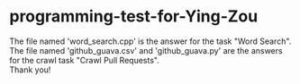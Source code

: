# programming-test-for-Ying-Zou
The file named 'word_search.cpp' is the answer for the task "Word Search".  
The file named 'github_guava.csv' and 'github_guava.py' are the answers for the crawl task "Crawl Pull Requests".  
Thank you!  
